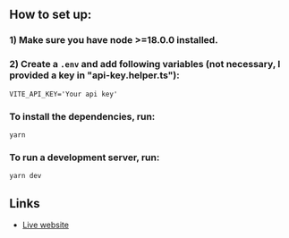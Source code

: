 ## How to set up:

### 1) Make sure you have node >=18.0.0 installed.

### 2) Create a `.env` and add following variables (not necessary, I provided a key in "api-key.helper.ts"):

```
VITE_API_KEY='Your api key'
```

### To install the dependencies, run:

```
yarn
```

### To run a development server, run:

```
yarn dev
```

## Links

-   [Live website](https://react-footballi.netlify.app)
